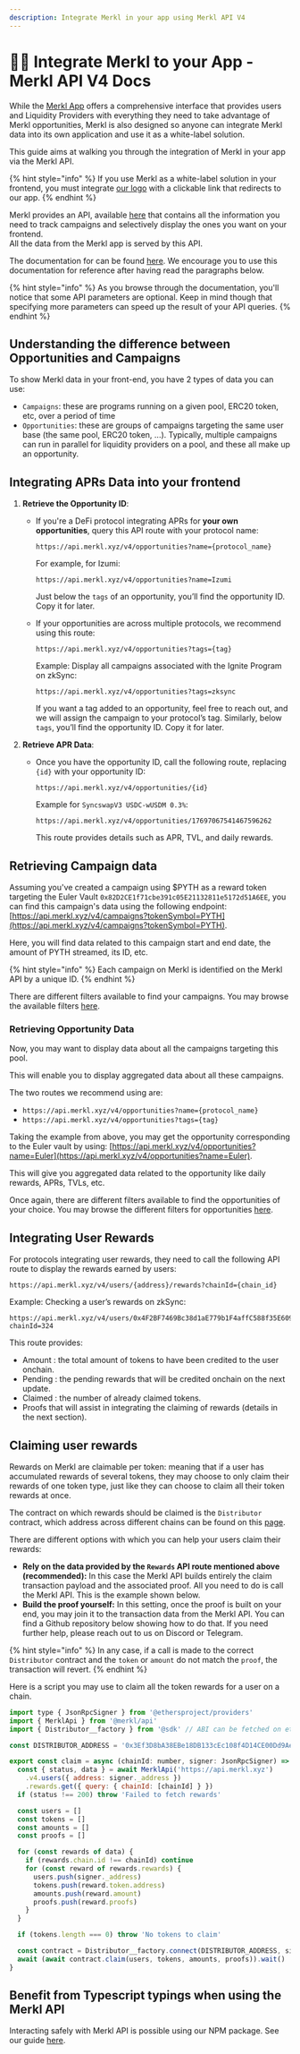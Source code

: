 ```yaml
---
description: Integrate Merkl in your app using Merkl API V4
---
```


# 👩‍💻 Integrate Merkl to your App - Merkl API V4 Docs

While the [Merkl App](https://app.merkl.xyz/) offers a comprehensive interface that provides users and Liquidity Providers with everything they need to take advantage of Merkl opportunities, Merkl is also designed so anyone can integrate Merkl data into its own application and use it as a white-label solution.

This guide aims at walking you through the integration of Merkl in your app via the Merkl API.

{% hint style="info" %}
If you use Merkl as a white-label solution in your frontend, you must integrate [our logo](branding-and-integration.md) with a clickable link that redirects to our app.
{% endhint %}

Merkl provides an API, available [here](https://api.merkl.xyz) that contains all the information you need to track campaigns and selectively display the ones you want on your frontend.\
All the data from the Merkl app is served by this API.

The documentation for can be found [here](https://api.merkl.xyz/docs). We encourage you to use this documentation for reference after having read the paragraphs below.

{% hint style="info" %}
As you browse through the documentation, you'll notice that some API parameters are optional. Keep in mind though that specifying more parameters can speed up the result of your API queries.
{% endhint %}

## Understanding the difference between Opportunities and Campaigns

To show Merkl data in your front-end, you have 2 types of data you can use:

* `Campaigns`: these are programs running on a given pool, ERC20 token, etc, over a period of time
* `Opportunities`: these are groups of campaigns targeting the same user base (the same pool, ERC20 token, ...). Typically, multiple campaigns can run in parallel for liquidity providers on a pool, and these all make up an opportunity.

## Integrating APRs Data into your frontend

1. **Retrieve the Opportunity ID**:
   *   If you're a DeFi protocol integrating APRs for **your own opportunities**, query this API route with your protocol name:

       ```
       https://api.merkl.xyz/v4/opportunities?name={protocol_name}
       ```

       For example, for Izumi:

       ```
       https://api.merkl.xyz/v4/opportunities?name=Izumi
       ```

       Just below the `tags` of an opportunity, you’ll find the opportunity ID. Copy it for later.
   *   If your opportunities are across multiple protocols, we recommend using this route:

       ```
       https://api.merkl.xyz/v4/opportunities?tags={tag}
       ```

       Example: Display all campaigns associated with the Ignite Program on zkSync:

       ```
       https://api.merkl.xyz/v4/opportunities?tags=zksync
       ```

       If you want a tag added to an opportunity, feel free to reach out, and we will assign the campaign to your protocol’s tag. Similarly, below `tags`, you’ll find the opportunity ID. Copy it for later.
2. **Retrieve APR Data**:
   *   Once you have the opportunity ID, call the following route, replacing `{id}` with your opportunity ID:

       ```
       https://api.merkl.xyz/v4/opportunities/{id}
       ```

       Example for `SyncswapV3 USDC-wUSDM 0.3%`:

       ```
       https://api.merkl.xyz/v4/opportunities/17697067541467596262
       ```

       This route provides details such as APR, TVL, and daily rewards.

## Retrieving Campaign data

Assuming you've created a campaign using $PYTH as a reward token targeting the Euler Vault `0x82D2CE1f71cbe391c05E21132811e5172d51A6EE`, you can find this campaign's data using the following endpoint: [https://api.merkl.xyz/v4/campaigns?tokenSymbol=PYTH](https://api.merkl.xyz/v4/campaigns?tokenSymbol=PYTH).

Here, you will find data related to this campaign start and end date, the amount of PYTH streamed, its ID, etc.

{% hint style="info" %}
Each campaign on Merkl is identified on the Merkl API by a unique ID.
{% endhint %}

There are different filters available to find your campaigns. You may browse the available filters [here](https://api.merkl.xyz/docs#tag/campaigns/GET/v4/campaigns/).

### Retrieving Opportunity Data

Now, you may want to display data about all the campaigns targeting this pool.

This will enable you to display aggregated data about all these campaigns.

The two routes we recommend using are:

* `https://api.merkl.xyz/v4/opportunities?name={protocol_name}`
* `https://api.merkl.xyz/v4/opportunities?tags={tag}`

Taking the example from above, you may get the opportunity corresponding to the Euler vault by using: [https://api.merkl.xyz/v4/opportunities?name=Euler](https://api.merkl.xyz/v4/opportunities?name=Euler).

This will give you aggregated data related to the opportunity like daily rewards, APRs, TVLs, etc.

Once again, there are different filters available to find the opportunities of your choice. You may browse the different filters for opportunities [here](https://api.merkl.xyz/docs#tag/opportunities/GET/v4/opportunities/).

## Integrating User Rewards

For protocols integrating user rewards, they need to call the following API route to display the rewards earned by users:

```
https://api.merkl.xyz/v4/users/{address}/rewards?chainId={chain_id}
```

Example: Checking a user’s rewards on zkSync:

```
https://api.merkl.xyz/v4/users/0x4F2BF7469Bc38d1aE779b1F4affC588f35E60973/rewards?chainId=324
```

This route provides:

* Amount : the total amount of tokens to have been credited to the user onchain.
* Pending : the pending rewards that will be credited onchain on the next update.
* Claimed : the number of already claimed tokens.
* Proofs that will assist in integrating the claiming of rewards (details in the next section).

## Claiming user rewards

Rewards on Merkl are claimable per token: meaning that if a user has accumulated rewards of several tokens, they may choose to only claim their rewards of one token type, just like they can choose to claim all their token rewards at once.

The contract on which rewards should be claimed is the `Distributor` contract, which address across different chains can be found on this [page](https://app.merkl.xyz/status).

There are different options with which you can help your users claim their rewards:

* **Rely on the data provided by the `Rewards` API route mentioned above (recommended):** In this case the Merkl API builds entirely the claim transaction payload and the associated proof. All you need to do is call the Merkl API. This is the example shown below.
* **Build the proof yourself:** In this setting, once the proof is built on your end, you may join it to the transaction data from the Merkl API. You can find a Github repository below showing how to do that. If you need further help, please reach out to us on Discord or Telegram.

{% hint style="info" %}
In any case, if a call is made to the correct `Distributor` contract and the `token` or `amount` do not match the `proof`, the transaction will revert.
{% endhint %}

Here is a script you may use to claim all the token rewards for a user on a chain.

```javascript
import type { JsonRpcSigner } from '@ethersproject/providers'
import { MerklApi } from '@merkl/api'
import { Distributor__factory } from '@sdk' // ABI can be fetched on etherscan

const DISTRIBUTOR_ADDRESS = '0x3Ef3D8bA38EBe18DB133cEc108f4D14CE00Dd9Ae'

export const claim = async (chainId: number, signer: JsonRpcSigner) => {
  const { status, data } = await MerklApi('https://api.merkl.xyz')
    .v4.users({ address: signer._address })
    .rewards.get({ query: { chainId: [chainId] } })
  if (status !== 200) throw 'Failed to fetch rewards'

  const users = []
  const tokens = []
  const amounts = []
  const proofs = []

  for (const rewards of data) {
    if (rewards.chain.id !== chainId) continue
    for (const reward of rewards.rewards) {
      users.push(signer._address)
      tokens.push(reward.token.address)
      amounts.push(reward.amount)
      proofs.push(reward.proofs)
    }
  }

  if (tokens.length === 0) throw 'No tokens to claim'

  const contract = Distributor__factory.connect(DISTRIBUTOR_ADDRESS, signer)
  await (await contract.claim(users, tokens, amounts, proofs)).wait()
}
```

## Benefit from Typescript typings when using the Merkl API

Interacting safely with Merkl API is possible using our NPM package. See our guide [here](merkl-api-package.md).
